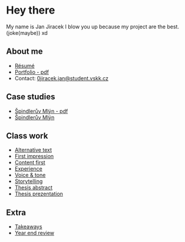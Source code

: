 # Hey there
My name is Jan Jiracek I blow you up because my project are the best. (joke(maybe)) xd

## About me 

- [Résumé](04-experience.md/index.md)
- [Portfolio - pdf](03-content-first/portfolio-janjiracek.pdf)
- Contact: 0jiracek.jan@student.vskk.cz

## Case studies

- [Špindlerův Mlýn - pdf](03-content-first/casestudy-janjiracek.pdf)
- [Špindlerův Mlýn](03-content-first/case-study.md)

## Class work

- [Alternative text](01-alternative-text/index.md)
- [First impression](02-first-impression/index.md)
- [Content first](03-content-first/case-study.md)
- [Experience](04-experience.md/index.md)
- [Voice & tone](05-voice-tone/index.md)
- [Storytelling](06-storytelling/index.md)
- [Thesis abstract](07-thesis-abstract/index.md)
- [Thesis prezentation](08-thesis-presentation/index.md)

## Extra

- [Takeaways](takeaways/index.md)
- [Year end review](00-year-end-review/index.md)

